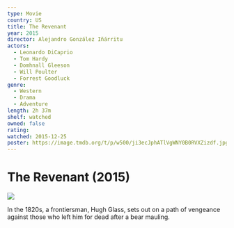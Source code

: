 ```yaml
---
type: Movie
country: US
title: The Revenant
year: 2015
director: Alejandro González Iñárritu
actors:
  - Leonardo DiCaprio
  - Tom Hardy
  - Domhnall Gleeson
  - Will Poulter
  - Forrest Goodluck
genre:
  - Western
  - Drama
  - Adventure
length: 2h 37m
shelf: watched
owned: false
rating:
watched: 2015-12-25
poster: https://image.tmdb.org/t/p/w500/ji3ecJphATlVgWNY0B0RVXZizdf.jpg
---
```


# The Revenant (2015)

![](https://image.tmdb.org/t/p/w500/ji3ecJphATlVgWNY0B0RVXZizdf.jpg)

In the 1820s, a frontiersman, Hugh Glass, sets out on a path of vengeance against those who left him for dead after a bear mauling.